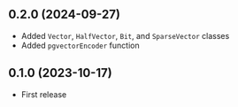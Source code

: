 ## 0.2.0 (2024-09-27)

- Added `Vector`, `HalfVector`, `Bit`, and `SparseVector` classes
- Added `pgvectorEncoder` function

## 0.1.0 (2023-10-17)

- First release
